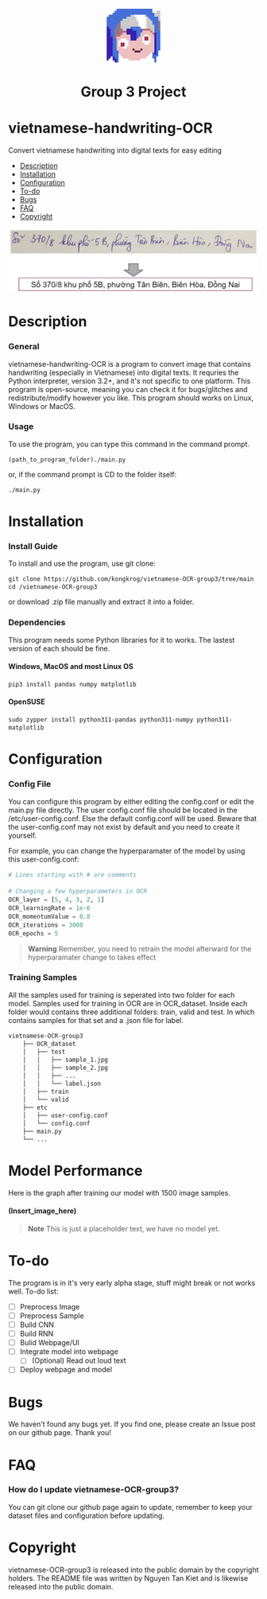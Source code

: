 <p align="center">
    <img src="https://github.com/kongkrog/vietnamese-OCR-group3/blob/main/imgs/groupIcon.webp">
</p>

<h1 align="center"> Group 3 Project </h1>

# vietnamese-handwriting-OCR
Convert vietnamese handwriting into digital texts for easy editing

* [Description](#description)
* [Installation](#installation)
* [Configuration](#configuration)
* [To-do](#to-do)
* [Bugs](#bugs)
* [FAQ](#faq)
* [Copyright](#copyright)

<p align="center">
    <img src="https://github.com/kongkrog/vietnamese-OCR-group3/blob/main/imgs/coverImage.png">
</p> 

# Description

### General
vietnamese-handwriting-OCR is a program to convert image that contains handwriting (especially in Vietnamese) into digital texts. It requries the Python interpreter, version 3.2+, and it's not specific to one platform. This program is open-source, meaning you can check it for bugs/glitches and redistribute/modify however you like. This program should works on Linux, Windows or MacOS.

### Usage
To use the program, you can type this command in the command prompt.
```
(path_to_program_folder)./main.py
```
or, if the command prompt is CD to the folder itself:
```
./main.py
```

# Installation

### Install Guide
To install and use the program, use git clone:
```
git clone https://github.com/kongkrog/vietnamese-OCR-group3/tree/main
cd /vietnamese-OCR-group3
```
or download .zip file manually and extract it into a folder.

### Dependencies

This program needs some Python libraries for it to works. The lastest version of each should be fine.
#### Windows, MacOS and most Linux OS
```
pip3 install pandas numpy matplotlib
```

#### OpenSUSE
```
sudo zypper install python311-pandas python311-numpy python311-matplotlib
```

# Configuration

### Config File
You can configure this program by either editing the config.conf or edit the main.py file directly.
The user config.conf file should be located in the /etc/user-config.conf. Else the default config.conf
will be used. Beware that the user-config.conf may not exist by default and you need to create it yourself.

For example, you can change the hyperparamater of the model by using this user-config.conf:
```python
# Lines starting with # are comments

# Changing a few hyperparameters in OCR
OCR_layer = [5, 4, 3, 2, 1]
OCR_learningRate = 1e-6
OCR_momentumValue = 0.8
OCR_iterations = 3000
OCR_epochs = 5
```
> **Warning**
> Remember, you need to retrain the model afterward for the hyperparamater change to takes effect

### Training Samples
All the samples used for training is seperated into two folder for each model.
Samples used for training in OCR are in OCR_dataset.
Inside each folder would contains three additional folders: train, valid and test. In which contains samples for that set and a .json file for label.

```
vietnamese-OCR-group3
    ├── OCR_dataset
    │   ├── test
    │   │   ├── sample_1.jpg
    │   │   ├── sample_2.jpg
    │   │   ├── ...
    │   │   └── label.json
    │   ├── train
    │   └── valid
    ├── etc
    │   ├── user-config.conf
    │   └── config.conf
    ├── main.py
    └── ...
```

# Model Performance
Here is the graph after training our model with 1500 image samples.

#### (Insert_image_here)
> **Note**
> This is just a placeholder text, we have no model yet.

# To-do
The program is in it's very early alpha stage, stuff might break or not works well.
To-do list:
- [ ] Preprocess Image
- [ ] Preprocess Sample
- [ ] Build CNN
- [ ] Build RNN
- [ ] Bulid Webpage/UI
- [ ] Integrate model into webpage
   - [ ] (Optional) Read out loud text
- [ ] Deploy webpage and model

# Bugs
We haven't found any bugs yet. If you find one, please create an Issue post on our github page. Thank you!

# FAQ
### How do I update vietnamese-OCR-group3?
You can git clone our github page again to update, remember to keep your dataset files and configuration before updating.

# Copyright
vietnamese-OCR-group3 is released into the public domain by the copyright holders.
The README file was written by Nguyen Tan Kiet and is likewise released into the public domain.
